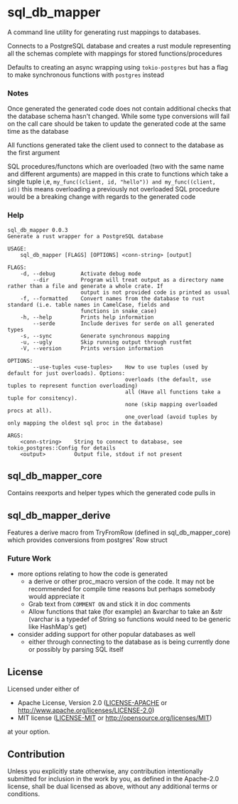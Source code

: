 # sql_db_mapper
A command line utility for generating rust mappings to databases.

Connects to a PostgreSQL database and creates a rust module representing all the schemas complete with mappings for stored functions/procedures

Defaults to creating an async wrapping using `tokio-postgres` but has a flag to make synchronous functions with `postgres` instead

### Notes
Once generated the generated code does not contain additional checks that the database schema hasn't changed. While some type conversions will fail on the call care should be taken to update the generated code at the same time as the database

All functions generated take the client used to connect to the database as the first argument

SQL procedures/functons which are overloaded (two with the same name and different arguments) are mapped in this crate to functions which take a single tuple i,e, `my_func((client, id, "hello")) and my_func((client, id))` this means overloading a previously not overloaded SQL procedure would be a breaking change with regards to the generated code

### Help
```
sql_db_mapper 0.0.3
Generate a rust wrapper for a PostgreSQL database

USAGE:
    sql_db_mapper [FLAGS] [OPTIONS] <conn-string> [output]

FLAGS:
    -d, --debug        Activate debug mode
        --dir          Program will treat output as a directory name rather than a file and generate a whole crate. If
                       output is not provided code is printed as usual
    -f, --formatted    Convert names from the database to rust standard (i.e. table names in CamelCase, fields and
                       functions in snake_case)
    -h, --help         Prints help information
        --serde        Include derives for serde on all generated types
    -s, --sync         Generate synchronous mapping
    -u, --ugly         Skip running output through rustfmt
    -V, --version      Prints version information

OPTIONS:
        --use-tuples <use-tuples>    How to use tuples (used by default for just overloads). Options:
                                     overloads (the default, use tuples to represent function overloading)
                                     all (Have all functions take a tuple for consitency).
                                     none (skip mapping overloaded procs at all).
                                     one_overload (avoid tuples by only mapping the oldest sql proc in the database)

ARGS:
    <conn-string>    String to connect to database, see tokio_postgres::Config for details
    <output>         Output file, stdout if not present
```

## sql_db_mapper_core
Contains reexports and helper types which the generated code pulls in

## sql_db_mapper_derive
Features a derive macro from TryFromRow (defined in sql_db_mapper_core) which provides conversions from postgres' Row struct

### Future Work
* more options relating to how the code is generated
	* a derive or other proc_macro version of the code. It may not be recommended for compile time reasons but perhaps somebody would appreciate it
	* Grab text from `COMMENT ON` and stick it in doc comments
	* Allow functions that take (for example) an &varchar to take an &str (varchar is a typedef of String so functions would need to be generic like HashMap's get)
* consider adding support for other popular databases as well
	* either through connecting to the database as is being currently done or possibly by parsing SQL itself

## License

Licensed under either of

 * Apache License, Version 2.0
   ([LICENSE-APACHE](LICENSE-APACHE) or http://www.apache.org/licenses/LICENSE-2.0)
 * MIT license
   ([LICENSE-MIT](LICENSE-MIT) or http://opensource.org/licenses/MIT)

at your option.

## Contribution

Unless you explicitly state otherwise, any contribution intentionally submitted
for inclusion in the work by you, as defined in the Apache-2.0 license, shall be
dual licensed as above, without any additional terms or conditions.

